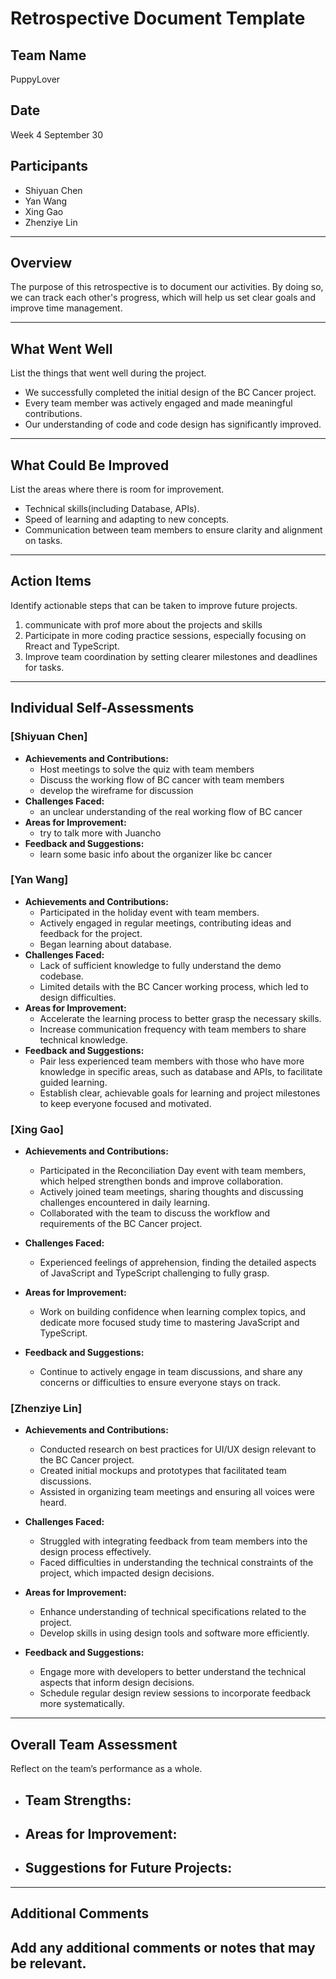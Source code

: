 # Retrospective Document Template

## Team Name
PuppyLover

## Date
Week 4 September 30

## Participants
- Shiyuan Chen
- Yan Wang
- Xing Gao
- Zhenziye Lin

---

## Overview
The purpose of this retrospective is to document our activities. By doing so, we can track each other's progress, which will help us set clear goals and improve time management.

---

## What Went Well
List the things that went well during the project.
- We successfully completed the initial design of the BC Cancer project.
- Every team member was actively engaged and made meaningful contributions.
- Our understanding of code and code design has significantly improved.

---

## What Could Be Improved
List the areas where there is room for improvement.
- Technical skills(including Database, APIs).
- Speed of learning and adapting to new concepts.
- Communication between team members to ensure clarity and alignment on tasks.

---

## Action Items
Identify actionable steps that can be taken to improve future projects.
1. communicate with prof more about the projects and skills
2. Participate in more coding practice sessions, especially focusing on Rreact and TypeScript.
3. Improve team coordination by setting clearer milestones and deadlines for tasks.

---

## Individual Self-Assessments
### [Shiyuan Chen]
- **Achievements and Contributions:**
  - Host meetings to solve the quiz with team members
  - Discuss the working flow of BC cancer with team members
  - develop the wireframe for discussion
- **Challenges Faced:**
  - an unclear understanding of the real working flow of BC cancer
- **Areas for Improvement:**
  - try to talk more with Juancho
- **Feedback and Suggestions:**
  - learn some basic info about the organizer like bc cancer

### [Yan Wang]
- **Achievements and Contributions:**
  - Participated in the holiday event with team members.
  - Actively engaged in regular meetings, contributing ideas and feedback for the project.
  - Began learning about database.
- **Challenges Faced:**
  - Lack of sufficient knowledge to fully understand the demo codebase.
  - Limited details with the BC Cancer working process, which led to design difficulties.
- **Areas for Improvement:**
  - Accelerate the learning process to better grasp the necessary skills.
  - Increase communication frequency with team members to share technical knowledge.
- **Feedback and Suggestions:**
  - Pair less experienced team members with those who have more knowledge in specific areas, such as database and APIs, to facilitate guided learning.
  - Establish clear, achievable goals for learning and project milestones to keep everyone focused and motivated.

### [Xing Gao]
- **Achievements and Contributions:**
  - Participated in the Reconciliation Day event with team members, which helped strengthen bonds and improve collaboration.
  - Actively joined team meetings, sharing thoughts and discussing challenges encountered in daily learning.
  - Collaborated with the team to discuss the workflow and requirements of the BC Cancer project.

- **Challenges Faced:**
  - Experienced feelings of apprehension, finding the detailed aspects of JavaScript and TypeScript challenging to fully grasp.

- **Areas for Improvement:**
  - Work on building confidence when learning complex topics, and dedicate more focused study time to mastering JavaScript and TypeScript.

- **Feedback and Suggestions:**
  - Continue to actively engage in team discussions, and share any concerns or difficulties to ensure everyone stays on track.




### [Zhenziye Lin]
- **Achievements and Contributions:**
  - Conducted research on best practices for UI/UX design relevant to the BC Cancer project.
  - Created initial mockups and prototypes that facilitated team discussions.
  - Assisted in organizing team meetings and ensuring all voices were heard.

- **Challenges Faced:**
  - Struggled with integrating feedback from team members into the design process effectively.
  - Faced difficulties in understanding the technical constraints of the project, which impacted design decisions.

- **Areas for Improvement:**
  - Enhance understanding of technical specifications related to the project.
  - Develop skills in using design tools and software more efficiently.

- **Feedback and Suggestions:**
  - Engage more with developers to better understand the technical aspects that inform design decisions.
  - Schedule regular design review sessions to incorporate feedback more systematically.



---

## Overall Team Assessment
Reflect on the team’s performance as a whole.
- **Team Strengths:**
  -
- **Areas for Improvement:**
  -
- **Suggestions for Future Projects:**
  -

---

## Additional Comments
Add any additional comments or notes that may be relevant.
-
